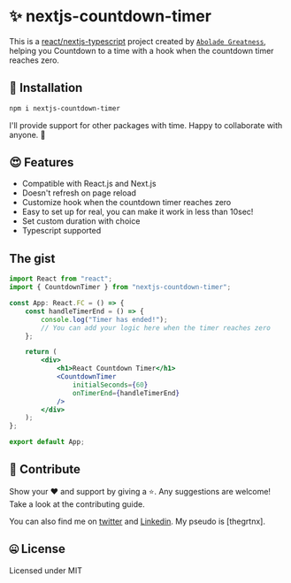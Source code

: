 # ✨ nextjs-countdown-timer

This is a [react/nextjs-typescript](https://www.typescriptlang.org/) project created by [`Abolade Greatness`](https://github.com/thegrtnx), helping you Countdown to a time with a hook when the countdown timer reaches zero.

## 🔧 Installation

```bash
npm i nextjs-countdown-timer

```

I'll provide support for other packages with time. Happy to collaborate with anyone. 🤝

## 😍 Features

- Compatible with React.js and Next.js
- Doesn't refresh on page reload
- Customize hook when the countdown timer reaches zero
- Easy to set up for real, you can make it work in less than 10sec!
- Set custom duration with choice
- Typescript supported

## The gist

```jsx
import React from "react";
import { CountdownTimer } from "nextjs-countdown-timer";

const App: React.FC = () => {
	const handleTimerEnd = () => {
		console.log("Timer has ended!");
		// You can add your logic here when the timer reaches zero
	};

	return (
		<div>
			<h1>React Countdown Timer</h1>
			<CountdownTimer
				initialSeconds={60}
				onTimerEnd={handleTimerEnd}
			/>
		</div>
	);
};

export default App;
```

## 🤝 Contribute

Show your ❤️ and support by giving a ⭐. Any suggestions are welcome! Take a look at the contributing guide.

You can also find me on [twitter](https://twitter.com/thegrtnx) and [Linkedin](https://www.linkedin.com/in/thegrtnx). My pseudo is [thegrtnx].

## 🤐 License

Licensed under MIT
